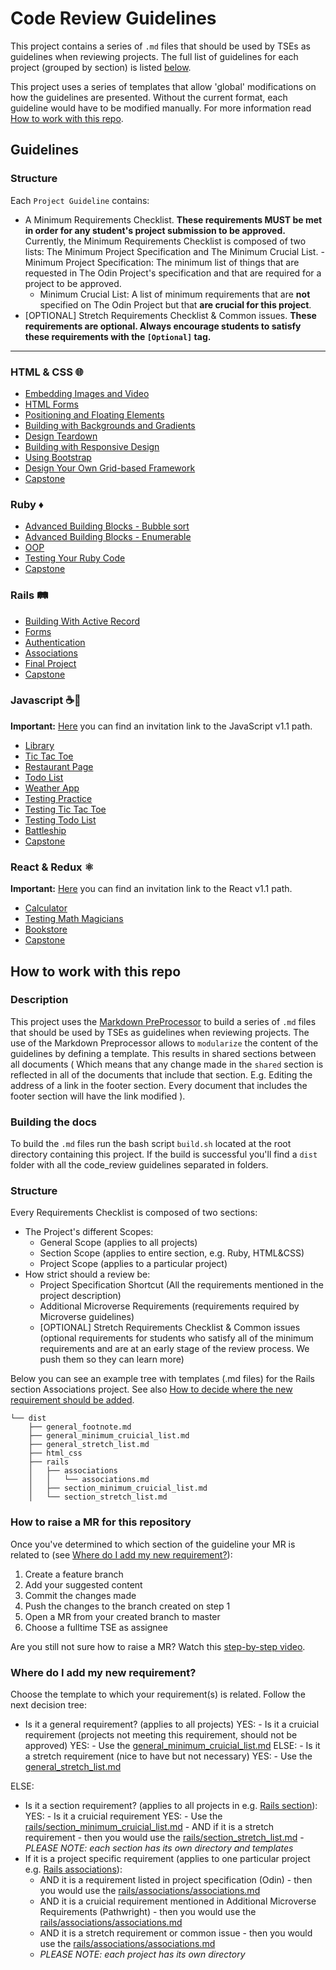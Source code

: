 # Code Review Guidelines

This project contains a series of `.md` files that should be used by TSEs as guidelines when reviewing projects. The full list of guidelines for each project (grouped by section) is listed [below](#guidelines).

This project uses a series of templates that allow 'global' modifications on how the guidelines are presented. Without the current format, each guideline would have to be modified manually. For more information read [How to work with this repo](#how-to-work-with-this-repo).

## Guidelines

### Structure

Each `Project Guideline` contains:

- A Minimum Requirements Checklist. **These requirements MUST be met in order for any student's project submission to be approved.**
  Currently, the Minimum Requirements Checklist is composed of two lists: The Minimum Project Specification and The Minimum Crucial List. - Minimum Project Specification: The minimum list of things that are requested in The Odin Project's specification and that are required for a project to be approved.
  - Minimum Crucial List: A list of minimum requirements that are **not** specified on The Odin Project but that **are crucial for this project**.
- [OPTIONAL] Stretch Requirements Checklist & Common issues. **These requirements are optional. Always encourage students to satisfy these requirements with the `[Optional]` tag.**

---

### HTML & CSS 🌐

- [Embedding Images and Video](dist/html_css/embedding_images_and_video.md)
- [HTML Forms](dist/html_css/html_forms.md)
- [Positioning and Floating Elements](dist/html_css/positioning_and_floating_elements.md)
- [Building with Backgrounds and Gradients](dist/html_css/building_with_backgrounds_and_gradients.md)
- [Design Teardown](dist/html_css/design_teardown.md)
- [Building with Responsive Design](dist/html_css/responsive_design.md)
- [Using Bootstrap](dist/html_css/using_bootstrap.md)
- [Design Your Own Grid-based Framework](dist/html_css/grid_based_framework.md)
- [Capstone](dist/html_css/capstone.md)

### Ruby ♦

- [Advanced Building Blocks - Bubble sort](dist/ruby/advanced_building_blocks_bubble_sort.md)
- [Advanced Building Blocks - Enumerable](dist/ruby/advanced_building_blocks_enumerables.md)
- [OOP](dist/ruby/oop.md)
- [Testing Your Ruby Code](dist/ruby/testing_your_ruby_code.md)
- [Capstone](dist/ruby/capstone.md)

### Rails 🛤

- [Building With Active Record](dist/rails/building_with_active_record.md)
- [Forms](dist/rails/forms.md)
- [Authentication](dist/rails/authentication.md)
- [Associations](dist/rails/associations.md)
- [Final Project](dist/rails/final_project.md)
- [Capstone](dist/rails/capstone.md)

### Javascript ☕️📜

**Important:** [Here](https://microverse.pathwright.com/library/javascript-module-v10-copy/register/166786/?ic=eyJ0eXAiOiJKV1QiLCJhbGciOiJIUzI1NiJ9.eyJpbnZpdGVfdHlwZSI6MSwic2Nob29sX2lkIjoxMzU3NCwic2VuZGVyX2lkIjo4NTgzMDksIm9mZmVyaW5nX2lkIjoxNjY3ODYsInJvbGUiOjV9.-pH965bAMNAzgaNtrwaAj9wXy1tjFtU9Zi3bNz8s-rI) you can find an invitation link to the JavaScript v1.1 path.

- [Library](dist/javascript/library.md)
- [Tic Tac Toe](dist/javascript/tic_tac_toe.md)
- [Restaurant Page](dist/javascript/restaurant_page.md)
- [Todo List](dist/javascript/todo_list.md)
- [Weather App](dist/javascript/weather_app.md)
- [Testing Practice](dist/javascript/testing_practice.md)
- [Testing Tic Tac Toe](dist/javascript/testing_tic_tac_toe.md)
- [Testing Todo List](dist/javascript/testing_todo_list.md)
- [Battleship](dist/javascript/battleship.md)
- [Capstone](dist/javascript/capstone.md)

### React & Redux ⚛️

**Important:** [Here](https://microverse.pathwright.com/library/react-redux-v11/register/184438/?ic=eyJ0eXAiOiJKV1QiLCJhbGciOiJIUzI1NiJ9.eyJpbnZpdGVfdHlwZSI6MSwic2Nob29sX2lkIjoxMzU3NCwic2VuZGVyX2lkIjo4NTgzMDksIm9mZmVyaW5nX2lkIjoxODQ0MzgsInJvbGUiOjV9.cfuSRIch9OYbWj_wVf0ZpUpJlvnEatXgzAggudyv44E) you can find an invitation link to the React v1.1 path.

- [Calculator](dist/react_redux/calculator.md)
- [Testing Math Magicians](dist/react_redux/testing_math_magicians.md)
- [Bookstore](dist/react_redux/bookstore.md)
- [Capstone](dist/react_redux/capstone.md)

## How to work with this repo

### Description

This project uses the [Markdown PreProcessor](https://github.com/jreese/markdown-pp) to build a series of `.md` files that should be used by TSEs as guidelines when reviewing projects. The use of the Markdown Preprocessor allows to `modularize` the content of the guidelines by defining a template. This results in shared sections between all documents ( Which means that any change made in the `shared` section is reflected in all of the documents that include that section. E.g. Editing the address of a link in the footer section. Every document that includes the footer section will have the link modified ).

### Building the docs

To build the `.md` files run the bash script `build.sh` located at the root directory containing this project. If the build is successful you'll find a `dist` folder with all the code_review guidelines separated in folders.

### Structure

Every Requirements Checklist is composed of two sections:

- The Project's different Scopes:
  - General Scope (applies to all projects)
  - Section Scope (applies to entire section, e.g. Ruby, HTML&CSS)
  - Project Scope (applies to a particular project)
- How strict should a review be:
  - Project Specification Shortcut (All the requirements mentioned in the project description)
  - Additional Microverse Requirements (requirements required by Microverse guidelines)
  - [OPTIONAL] Stretch Requirements Checklist & Common issues (optional requirements for students who satisfy all of the minimum requirements and are at an early stage of the review process. We push them so they can learn more)

Below you can see an example tree with templates (.md files) for the Rails section Associations project.
See also [How to decide where the new requirement should be added](#how-to-decide-where-the-new-requirement-should-be-added).

```
└── dist
    ├── general_footnote.md
    ├── general_minimum_cruicial_list.md
    ├── general_stretch_list.md
    ├── html_css
    ├── rails
    │   ├── associations
    │   │   └── associations.md
    │   ├── section_minimum_cruicial_list.md
    │   └── section_stretch_list.md
```

### How to raise a MR for this repository

Once you've determined to which section of the guideline your MR is related to (see [Where do I add my new requirement?](#where-do-i-add-my-requirement)):

1. Create a feature branch
2. Add your suggested content
3. Commit the changes made
4. Push the changes to the branch created on step 1
5. Open a MR from your created branch to master
6. Choose a fulltime TSE as assignee

Are you still not sure how to raise a MR? Watch this [step-by-step video](https://youtu.be/P9HVGpPAufI).

### Where do I add my new requirement?

Choose the template to which your requirement(s) is related. Follow the next decision tree:

- Is it a general requirement? (applies to all projects)
  YES: - Is it a cruicial requirement (projects not meeting this requirement, should not be approved)
  YES: - Use the [general_minimum_cruicial_list.md](./dist/general_minimum_cruicial_list.md)
  ELSE: - Is it a stretch requirement (nice to have but not necessary)
  YES: - Use the [general_stretch_list.md](./dist/general_stretch_list.md)

ELSE:

- Is it a section requirement? (applies to all projects in e.g. [Rails section](./dist/rails)):
  YES: - Is it a cruicial requirement
  YES: - Use the [rails/section_minimum_cruicial_list.md](./dist/rails/section_minimum_cruicial_list.md) - AND if it is a stretch requirement - then you would use the [rails/section_stretch_list.md](./dist/rails/section_stretch_list.md) - _PLEASE NOTE: each section has its own directory and templates_
- If it is a project specific requirement (applies to one particular project e.g. [Rails associations](./dist/rails/associations)):
  - AND it is a requirement listed in project specification (Odin) - then you would use the [rails/associations/associations.md](./dist/rails/associations/associations.md)
  - AND it is a cruicial requirement mentioned in Additional Microverse Requirements (Pathwright) - then you would use the [rails/associations/associations.md](./dist/rails/associations/associations.md)
  - AND it is a stretch requirement or common issue - then you would use the [rails/associations/associations.md](./dist/rails/associations/associations.md)
  - _PLEASE NOTE: each project has its own directory_
